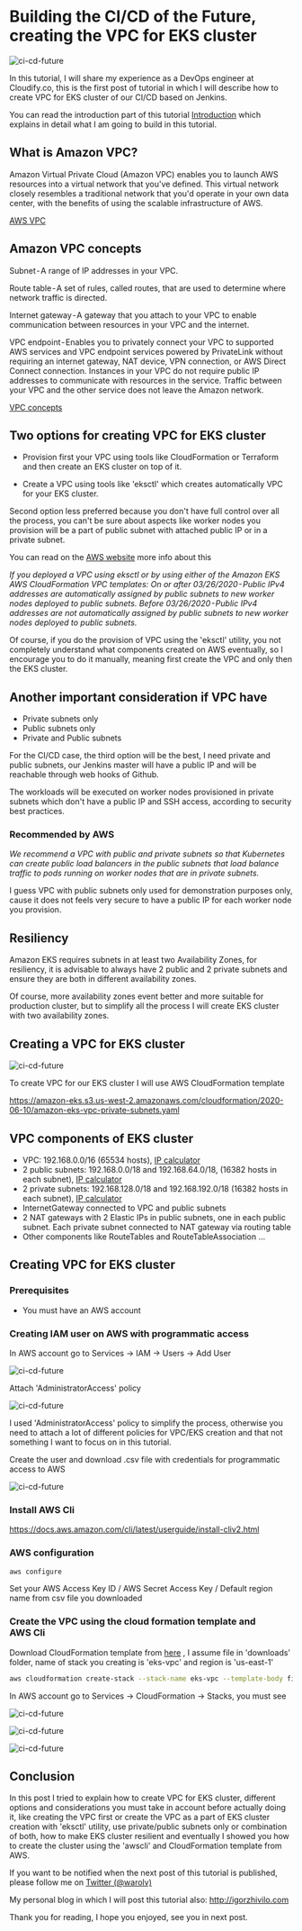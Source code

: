 # Building the CI/CD of the Future, creating the VPC for EKS cluster

![ci-cd-future](images/vpc/1.png)

In this tutorial, I will share my experience as a DevOps engineer at Cloudify.co, this is the first post of tutorial in which I will describe how to create VPC for EKS cluster of our CI/CD based on Jenkins.

You can read the introduction part of this tutorial [Introduction](https://github.com/warolv/jenkins-eks/blob/master/README.md) which explains in detail what I am going to build in this tutorial.

## What is Amazon VPC?

Amazon Virtual Private Cloud (Amazon VPC) enables you to launch AWS resources into a virtual network that you've defined. This virtual network closely resembles a traditional network that you'd operate in your own data center, with the benefits of using the scalable infrastructure of AWS.

[AWS VPC](https://docs.aws.amazon.com/vpc/latest/userguide/what-is-amazon-vpc.html)

## Amazon VPC concepts

Subnet - A range of IP addresses in your VPC.

Route table - A set of rules, called routes, that are used to determine where network traffic is directed.

Internet gateway - A gateway that you attach to your VPC to enable communication between resources in your VPC and the internet.

VPC endpoint - Enables you to privately connect your VPC to supported AWS services and VPC endpoint services powered by PrivateLink without requiring an internet gateway, NAT device, VPN connection, or AWS Direct Connect connection. Instances in your VPC do not require public IP addresses to communicate with resources in the service. Traffic between your VPC and the other service does not leave the Amazon network.

[VPC concepts](https://docs.aws.amazon.com/vpc/latest/userguide/VPC_Subnets.html)

## Two options for creating VPC for EKS cluster

* Provision first your VPC using tools like CloudFormation or Terraform and then create an EKS cluster on top of it.

* Create a VPC using tools like 'eksctl' which creates automatically VPC for your EKS cluster.

Second option less preferred because you don't have full control over all the process, you can't be sure about aspects like worker nodes you provision will be a part of public subnet with attached public IP or in a private subnet.

You can read on the [AWS website](https://docs.aws.amazon.com/eks/latest/userguide/create-public-private-vpc.html
) more info about this

*If you deployed a VPC using eksctl or by using either of the Amazon EKS AWS CloudFormation VPC templates:
On or after 03/26/2020 - Public IPv4 addresses are automatically assigned by public subnets to new worker nodes deployed to public subnets.
Before 03/26/2020 - Public IPv4 addresses are not automatically assigned by public subnets to new worker nodes deployed to public subnets.*

Of course, if you do the provision of VPC using the 'eksctl' utility, you not completely understand what components created on AWS eventually, so I encourage you to do it manually, meaning first create the VPC and only then the EKS cluster.

## Another important consideration if VPC have

* Private subnets only
* Public subnets only
* Private and Public subnets

For the CI/CD case, the third option will be the best, I need private and public subnets, our Jenkins master will have a public IP and will be reachable through web hooks of Github. 

The workloads will be executed on worker nodes provisioned in private subnets which don't have a public IP and SSH access, according to security best practices.

### Recommended by AWS

*We recommend a VPC with public and private subnets so that Kubernetes can create public load balancers in the public subnets that load balance traffic to pods running on worker nodes that are in private subnets.*

I guess VPC with public subnets only used for demonstration purposes only, cause it does not feels very secure to have a public IP for each worker node you provision.

## Resiliency

Amazon EKS requires subnets in at least two Availability Zones, for resiliency, it is advisable to always have 2 public and 2 private subnets and ensure they are both in different availability zones.

Of course, more availability zones event better and more suitable for production cluster, but to simplify all the process I will create EKS cluster with two availability zones.

## Creating a VPC for EKS cluster

![ci-cd-future](images/vpc/2.png)

To create VPC for our EKS cluster I will use AWS CloudFormation template

https://amazon-eks.s3.us-west-2.amazonaws.com/cloudformation/2020-06-10/amazon-eks-vpc-private-subnets.yaml

## VPC components of EKS cluster

* VPC: 192.168.0.0/16 (65534 hosts), [IP calculator](https://medium.com/r/?url=http%3A%2F%2Fjodies.de%2Fipcalc%3Fhost%3D192.168.0.0%26mask1%3D16%26mask2%3D)
* 2 public subnets: 192.168.0.0/18 and 192.168.64.0/18, (16382 hosts in each subnet), [IP calculator](https://medium.com/r/?url=http%3A%2F%2Fjodies.de%2Fipcalc%3Fhost%3D192.168.0.0%26mask1%3D18%26mask2%3D)
* 2 private subnets: 192.168.128.0/18 and 192.168.192.0/18 (16382 hosts in each subnet), [IP calculator](https://medium.com/r/?url=http%3A%2F%2Fjodies.de%2Fipcalc%3Fhost%3D192.168.128.0%26mask1%3D18%26mask2%3D)
* InternetGateway connected to VPC and public subnets
* 2 NAT gateways with 2 Elastic IPs in public subnets, one in each public subnet. Each private subnet connected to NAT gateway via routing table
* Other components like RouteTables and RouteTableAssociation …

## Creating VPC for EKS cluster

### Prerequisites

* You must have an AWS account

### Creating IAM user on AWS with programmatic access

In AWS account go to Services -> IAM -> Users -> Add User

![ci-cd-future](images/vpc/3.png)

Attach 'AdministratorAccess' policy

![ci-cd-future](images/vpc/4.png)

I used 'AdministratorAccess' policy to simplify the process, otherwise you need to attach a lot of different policies for VPC/EKS creation and that not something I want to focus on in this tutorial.

Create the user and download .csv file with credentials for programmatic access to AWS

![ci-cd-future](images/vpc/5.png)

### Install AWS Cli

https://docs.aws.amazon.com/cli/latest/userguide/install-cliv2.html

### AWS configuration

``` bash
aws configure
```

Set your AWS Access Key ID / AWS Secret Access Key / Default region name from csv file you downloaded

### Create the VPC using the cloud formation template and AWS Cli

Download CloudFormation template from [here](https://medium.com/r/?url=https%3A%2F%2Famazon-eks.s3.us-west-2.amazonaws.com%2Fcloudformation%2F2020-06-10%2Famazon-eks-vpc-private-subnets.yaml) , I assume file in 'downloads' folder, name of stack you creating is 'eks-vpc' and region is 'us-east-1'

``` bash
aws cloudformation create-stack --stack-name eks-vpc --template-body file:///Users/igor/downloads/eks-cluster/eks-cluster/amazon-eks-vpc-private-subnets.yaml --region=eu-west-1
```

In AWS account go to Services -> CloudFormation -> Stacks, you must see

![ci-cd-future](images/vpc/6.png)

![ci-cd-future](images/vpc/7.png)

![ci-cd-future](images/vpc/8.png)


## Conclusion

In this post I tried to explain how to create VPC for EKS cluster, different options and considerations you must take in account before actually doing it, like creating the VPC first or create the VPC as a part of EKS cluster creation with 'eksctl' utility, use private/public subnets only or combination of both, how to make EKS cluster resilient and eventually I showed you how to create the cluster using the 'awscli' and CloudFormation template from AWS.

If you want to be notified when the next post of this tutorial is published, 
please follow me on [Twitter (@warolv)](https://twitter.com/warolv)

My personal blog in which I will post this tutorial also: http://igorzhivilo.com

Thank you for reading, I hope you enjoyed, see you in next post.

